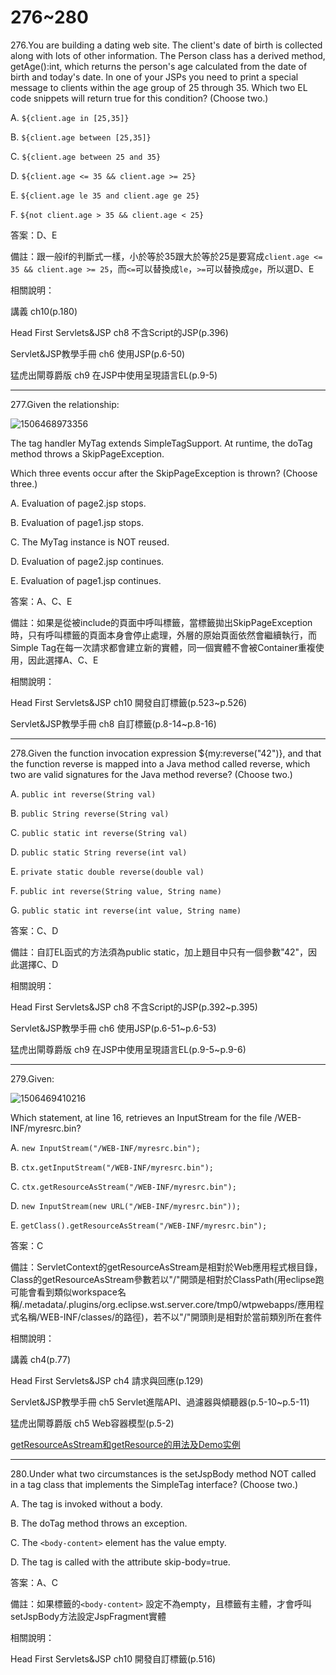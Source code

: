 276~280
========================

276.You are building a dating web site. The client's date of birth is collected along with lots of other information. The Person class has a derived method, getAge():int, which returns the person's age calculated from the date of birth and today's date.  In one of your JSPs you need to print a special message to clients within the age group of 25 through 35. Which two EL code snippets will return true for this condition?  (Choose two.)

A.   `${client.age in [25,35]}` 

B.   `${client.age between [25,35]}` 

C.   `${client.age between 25 and 35}` 

D.   `${client.age <= 35 && client.age >= 25}` 

E.   `${client.age le 35 and client.age ge 25}` 

F.   `${not client.age > 35 && client.age < 25}`

答案：D、E

備註：跟一般if的判斷式一樣，小於等於35跟大於等於25是要寫成`client.age <= 35 && client.age >= 25`，而`<=`可以替換成`le`，`>=`可以替換成`ge`，所以選D、E

相關說明：

講義 ch10(p.180)

Head First Servlets&JSP ch8 不含Script的JSP(p.396)

Servlet&JSP教學手冊 ch6 使用JSP(p.6-50)

猛虎出閘尊爵版 ch9 在JSP中使用呈現語言EL(p.9-5)

---
277.Given the relationship:

![1506468973356](file://media/727.jpeg)

The tag handler MyTag extends SimpleTagSupport. At runtime, the doTag method throws a
SkipPageException.

Which three events occur after the SkipPageException is thrown? (Choose three.)

A. Evaluation of page2.jsp stops. 

B. Evaluation of page1.jsp stops.

C. The MyTag instance is NOT reused.

D. Evaluation of page2.jsp continues.

E. Evaluation of page1.jsp continues.

答案：A、C、E

備註：如果是從被include的頁面中呼叫標籤，當標籤拋出SkipPageException時，只有呼叫標籤的頁面本身會停止處理，外層的原始頁面依然會繼續執行，而Simple Tag在每一次請求都會建立新的實體，同一個實體不會被Container重複使用，因此選擇A、C、E

相關說明：

Head First Servlets&JSP ch10 開發自訂標籤(p.523~p.526)

Servlet&JSP教學手冊 ch8 自訂標籤(p.8-14~p.8-16)


---
278.Given the function invocation expression ${my:reverse("42")}, and that the function reverse is mapped into a Java method called reverse, which two are valid signatures for the Java method reverse? (Choose two.)

A. `public int reverse(String val)`

B. `public String reverse(String val)`

C. `public static int reverse(String val)`

D. `public static String reverse(int val)`

E. `private static double reverse(double val)`

F. `public int reverse(String value, String name)`

G. `public static int reverse(int value, String name)`

答案：C、D

備註：自訂EL函式的方法須為public static，加上題目中只有一個參數"42"，因此選擇C、D

相關說明：

Head First Servlets&JSP ch8 不含Script的JSP(p.392~p.395)

Servlet&JSP教學手冊 ch6 使用JSP(p.6-51~p.6-53)

猛虎出閘尊爵版 ch9 在JSP中使用呈現語言EL(p.9-5~p.9-6)

---
279.Given:

![1506469410216](file://media/28236.jpeg)

Which statement, at line 16, retrieves an InputStream for the file /WEB-INF/myresrc.bin?

A. `new InputStream("/WEB-INF/myresrc.bin");`

B. `ctx.getInputStream("/WEB-INF/myresrc.bin");`

C. `ctx.getResourceAsStream("/WEB-INF/myresrc.bin");`

D. `new InputStream(new URL("/WEB-INF/myresrc.bin"));`

E. `getClass().getResourceAsStream("/WEB-INF/myresrc.bin");`

答案：C

備註：ServletContext的getResourceAsStream是相對於Web應用程式根目錄，Class的getResourceAsStream參數若以"/"開頭是相對於ClassPath(用eclipse跑可能會看到類似workspace名稱/.metadata/.plugins/org.eclipse.wst.server.core/tmp0/wtpwebapps/應用程式名稱/WEB-INF/classes/的路徑)，若不以"/"開頭則是相對於當前類別所在套件

相關說明：

講義 ch4(p.77)

Head First Servlets&JSP ch4 請求與回應(p.129)

Servlet&JSP教學手冊 ch5 Servlet進階API、過濾器與傾聽器(p.5-10~p.5-11)

猛虎出閘尊爵版 ch5 Web容器模型(p.5-2)

[getResourceAsStream和getResource的用法及Demo实例](https://my.oschina.net/u/195065/blog/191796)

---
280.Under what two circumstances is the setJspBody method NOT called in a tag class that implements the SimpleTag interface? (Choose two.)

A. The tag is invoked without a body.

B. The doTag method throws an exception.

C. The `<body-content>` element has the value empty.

D. The tag is called with the attribute skip-body=true.

答案：A、C

備註：如果標籤的`<body-content>` 設定不為empty，且標籤有主體，才會呼叫setJspBody方法設定JspFragment實體

相關說明：

Head First Servlets&JSP ch10 開發自訂標籤(p.516)